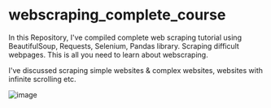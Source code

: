 # webscraping_complete_course
In this Repository, I've compiled complete web scraping tutorial using BeautifulSoup, Requests, Selenium, Pandas library. Scraping difficult webpages. This is all you need to learn about webscraping. 

I've discussed scraping simple websites & complex websites, websites with infinite scrolling etc.

![image](https://github.com/iamprashantjain/webscraping_complete_course/assets/111352127/13bc2f69-3efd-4fd3-a82a-85cf41c0040b)

